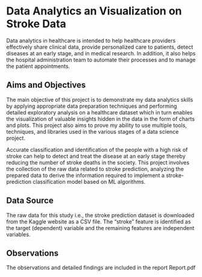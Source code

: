 # Data Analytics an Visualization on Stroke Data
Data analytics in healthcare is intended to help healthcare providers effectively share clinical data, provide personalized care to patients, detect diseases at an early stage, and in medical research. In addition, it also helps the hospital administration team to automate their processes and to manage the patient appointments.

## Aims and Objectives
The main objective of this project is to demonstrate my data analytics skills by applying appropriate data preparation techniques and performing detailed exploratory analysis on a healthcare dataset which in turn enables the visualization of valuable insights hidden in the data in the form of charts and plots. This project also aims to prove my ability to use multiple tools, techniques, and libraries used in the various stages of a data science project.

Accurate classification and identification of the people with a high risk of stroke can help to detect and treat the disease at an early stage thereby reducing the number of stroke deaths in the society.
This project involves the collection of the raw data related to stroke prediction, analyzing the prepared data to derive the information required to implement a stroke-prediction classification model based on ML algorithms. 

## Data Source
The raw data for this study i.e., the stroke prediction dataset is downloaded from the Kaggle website as a CSV file. The “stroke” feature is identified as the target (dependent) variable and the remaining features are independent variables.

## Observations
The observations and detailed findings are included in the report Report.pdf

